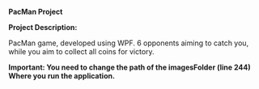 **PacMan Project**

**Project Description:**

PacMan game, developed using WPF. 6 opponents aiming to catch you, while you aim to collect all coins for victory.

**Important: You need to change the path of the imagesFolder (line 244)
Where you run the application.**
